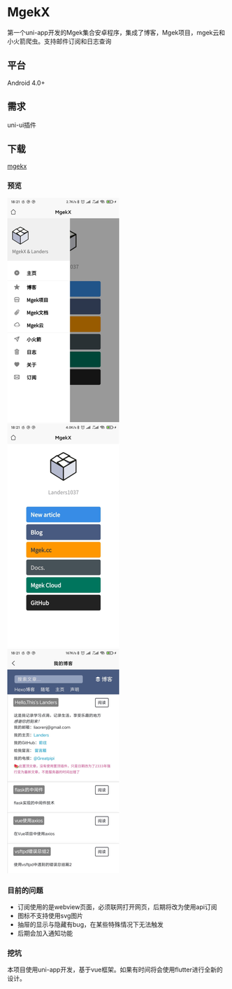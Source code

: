 # MgekX
第一个uni-app开发的Mgek集合安卓程序，集成了博客，Mgek项目，mgek云和小火箭爬虫。支持邮件订阅和日志查询

## 平台

Android 4.0+

## 需求

uni-ui插件

## 下载

[mgekx](https://github.com/Landers1037/mgekx/releases/tag/1.0.1)

### 预览

<img src="./demo/demo1.jpg" alt="demo" style="zoom:50%;" />



<img src="./demo/demo2.jpg" alt="demo" style="zoom:50%;" />

<img src="./demo/demo3.jpg" alt="demo" style="zoom:50%;" />

### 目前的问题

- 订阅使用的是webview页面，必须联网打开网页，后期将改为使用api订阅
- 图标不支持使用svg图片
- 抽屉的显示与隐藏有bug，在某些特殊情况下无法触发
- 后期会加入通知功能

### 挖坑

本项目使用uni-app开发，基于vue框架。如果有时间将会使用flutter进行全新的设计。